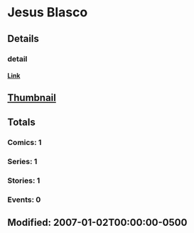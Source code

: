 # Jesus  Blasco 
## Details
### detail
#### [Link](http://marvel.com/comics/creators/3182/jesus_blasco?utm_campaign=apiRef&utm_source=225578a89fc76f3d20fbffda5d17a88d)
## [Thumbnail](http://i.annihil.us/u/prod/marvel/i/mg/b/40/image_not_available.jpg)
## Totals
### Comics: 1
### Series: 1
### Stories: 1
### Events: 0
## Modified: 2007-01-02T00:00:00-0500